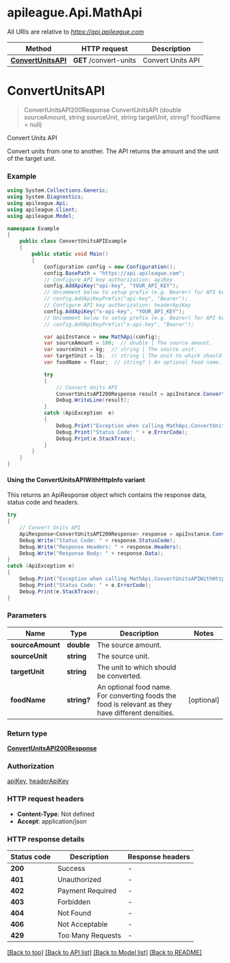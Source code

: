 # apileague.Api.MathApi

All URIs are relative to *https://api.apileague.com*

| Method | HTTP request | Description |
|--------|--------------|-------------|
| [**ConvertUnitsAPI**](MathApi.md#convertunitsapi) | **GET** /convert-units | Convert Units API |

<a id="convertunitsapi"></a>
# **ConvertUnitsAPI**
> ConvertUnitsAPI200Response ConvertUnitsAPI (double sourceAmount, string sourceUnit, string targetUnit, string? foodName = null)

Convert Units API

Convert units from one to another. The API returns the amount and the unit of the target unit.

### Example
```csharp
using System.Collections.Generic;
using System.Diagnostics;
using apileague.Api;
using apileague.Client;
using apileague.Model;

namespace Example
{
    public class ConvertUnitsAPIExample
    {
        public static void Main()
        {
            Configuration config = new Configuration();
            config.BasePath = "https://api.apileague.com";
            // Configure API key authorization: apiKey
            config.AddApiKey("api-key", "YOUR_API_KEY");
            // Uncomment below to setup prefix (e.g. Bearer) for API key, if needed
            // config.AddApiKeyPrefix("api-key", "Bearer");
            // Configure API key authorization: headerApiKey
            config.AddApiKey("x-api-key", "YOUR_API_KEY");
            // Uncomment below to setup prefix (e.g. Bearer) for API key, if needed
            // config.AddApiKeyPrefix("x-api-key", "Bearer");

            var apiInstance = new MathApi(config);
            var sourceAmount = 100;  // double | The source amount.
            var sourceUnit = kg;  // string | The source unit.
            var targetUnit = lb;  // string | The unit to which should be converted.
            var foodName = flour;  // string? | An optional food name. For converting foods the food is relevant as they have different densities. (optional) 

            try
            {
                // Convert Units API
                ConvertUnitsAPI200Response result = apiInstance.ConvertUnitsAPI(sourceAmount, sourceUnit, targetUnit, foodName);
                Debug.WriteLine(result);
            }
            catch (ApiException  e)
            {
                Debug.Print("Exception when calling MathApi.ConvertUnitsAPI: " + e.Message);
                Debug.Print("Status Code: " + e.ErrorCode);
                Debug.Print(e.StackTrace);
            }
        }
    }
}
```

#### Using the ConvertUnitsAPIWithHttpInfo variant
This returns an ApiResponse object which contains the response data, status code and headers.

```csharp
try
{
    // Convert Units API
    ApiResponse<ConvertUnitsAPI200Response> response = apiInstance.ConvertUnitsAPIWithHttpInfo(sourceAmount, sourceUnit, targetUnit, foodName);
    Debug.Write("Status Code: " + response.StatusCode);
    Debug.Write("Response Headers: " + response.Headers);
    Debug.Write("Response Body: " + response.Data);
}
catch (ApiException e)
{
    Debug.Print("Exception when calling MathApi.ConvertUnitsAPIWithHttpInfo: " + e.Message);
    Debug.Print("Status Code: " + e.ErrorCode);
    Debug.Print(e.StackTrace);
}
```

### Parameters

| Name | Type | Description | Notes |
|------|------|-------------|-------|
| **sourceAmount** | **double** | The source amount. |  |
| **sourceUnit** | **string** | The source unit. |  |
| **targetUnit** | **string** | The unit to which should be converted. |  |
| **foodName** | **string?** | An optional food name. For converting foods the food is relevant as they have different densities. | [optional]  |

### Return type

[**ConvertUnitsAPI200Response**](ConvertUnitsAPI200Response.md)

### Authorization

[apiKey](../README.md#apiKey), [headerApiKey](../README.md#headerApiKey)

### HTTP request headers

 - **Content-Type**: Not defined
 - **Accept**: application/json


### HTTP response details
| Status code | Description | Response headers |
|-------------|-------------|------------------|
| **200** | Success |  -  |
| **401** | Unauthorized |  -  |
| **402** | Payment Required |  -  |
| **403** | Forbidden |  -  |
| **404** | Not Found |  -  |
| **406** | Not Acceptable |  -  |
| **429** | Too Many Requests |  -  |

[[Back to top]](#) [[Back to API list]](../README.md#documentation-for-api-endpoints) [[Back to Model list]](../README.md#documentation-for-models) [[Back to README]](../README.md)

